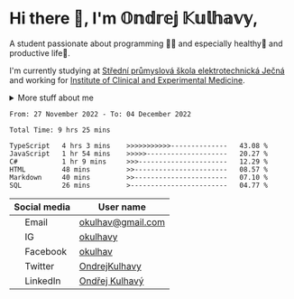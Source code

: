 # Hi there 👋, I'm 𝕆𝕟𝕕𝕣𝕖𝕛 𝕂𝕦𝕝𝕙𝕒𝕧𝕪,

A student passionate about programming 👩‍💻 and especially healthy💪 and productive life🚀.

I'm currently studying at [Střední průmyslová škola elektrotechnická Ječná](https://spsejecna.cz) and working for [Institute of Clinical and Experimental Medicine](https://ikem.cz).

<details>
<summary>
  More stuff about me
</summary>
  
## My skills
- 2D / 3D modeling (VR, 3D printing)
     - Working with CAD systems (usually with [FreeCad](www.freecadweb.org))
     - Blender
     - Maya
- Programing languages
     - Java
     - C#
     - Python
     - Kotlin
- Other
     - Unity engine
     - Arduino and micro electronics
     - Video editing
  
</details>


<!--START_SECTION:waka-->

```text
From: 27 November 2022 - To: 04 December 2022

Total Time: 9 hrs 25 mins

TypeScript   4 hrs 3 mins    >>>>>>>>>>>--------------   43.08 %
JavaScript   1 hr 54 mins    >>>>>--------------------   20.27 %
C#           1 hr 9 mins     >>>----------------------   12.29 %
HTML         48 mins         >>-----------------------   08.57 %
Markdown     40 mins         >>-----------------------   07.10 %
SQL          26 mins         >------------------------   04.77 %
```

<!--END_SECTION:waka-->


| Social media                                                      | User name                                                     |
| ----------------------------------------------------------------- | ------------------------------------------------------------- |
| <img style=width:15px src=https://bit.ly/3e5NJdj></img> Email     | okulhav@gmail.com                                             |
| <img style=width:15px src=https://bit.ly/3CD3emT></img> IG        | [okulhavy](https://www.instagram.com/okulhavy)                |
| <img style=width:15px src=https://bit.ly/3CD1ytH></img> Facebook  | [okulhav](https://www.facebook.com/Okulhav/)                  |
| <img style=width:15px src=https://bit.ly/3TmNQkI></img> Twitter   | [OndrejKulhavy](https://twitter.com/KulhavyOndrej)            |
| <img style=width:15px src=https://bit.ly/3pNTsqH></img> LinkedIn  | [Ondřej Kulhavý](https://www.linkedin.com/in/ondřej-kulhavý/) |
